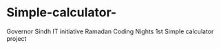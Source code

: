 # Simple-calculator-
Governor Sindh IT initiative Ramadan Coding Nights 1st Simple calculator project 
